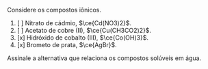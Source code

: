 Considere os compostos iônicos.

1. [ ] Nitrato de cádmio, $\ce{Cd(NO3)2}$.
2. [ ] Acetato de cobre (II), $\ce{Cu(CH3CO2)2}$.
3. [x] Hidróxido de cobalto (III), $\ce{Co(OH)3}$.
4. [x] Brometo de prata, $\ce{AgBr}$.

Assinale a alternativa que relaciona os compostos solúveis em água.
